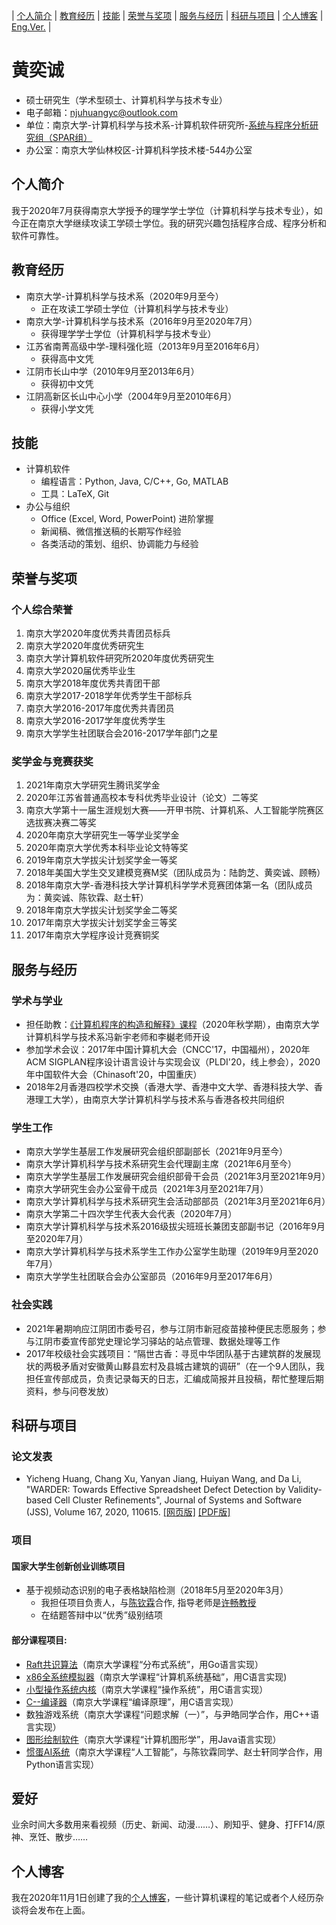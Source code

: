| [个人简介](#个人简介) | [教育经历](#教育经历) | [技能](#技能) | [荣誉与奖项](#荣誉与奖项) | [服务与经历](#服务与经历) | [科研与项目](#科研与项目) | [个人博客](https://njubroccoli.github.io/blog/) | [Eng.Ver.](https://njubroccoli.github.io/en-us/) |

# 黄奕诚

- 硕士研究生（学术型硕士、计算机科学与技术专业）
- 电子邮箱：<a href="mailto:njuhuangyc@outlook.com">njuhuangyc@outlook.com</a>
- 单位：南京大学-计算机科学与技术系-计算机软件研究所-<a href="http://ics.nju.edu.cn/spar/">系统与程序分析研究组（SPAR组）</a>
- 办公室：南京大学仙林校区-计算机科学技术楼-544办公室

## 个人简介

我于2020年7月获得南京大学授予的理学学士学位（计算机科学与技术专业），如今正在南京大学继续攻读工学硕士学位。我的研究兴趣包括程序合成、程序分析和软件可靠性。

## 教育经历

- 南京大学-计算机科学与技术系（2020年9月至今）
  - 正在攻读工学硕士学位（计算机科学与技术专业）
- 南京大学-计算机科学与技术系（2016年9月至2020年7月）
  - 获得理学学士学位（计算机科学与技术专业）
- 江苏省南菁高级中学-理科强化班（2013年9月至2016年6月）
  - 获得高中文凭
- 江阴市长山中学（2010年9月至2013年6月）
  - 获得初中文凭
- 江阴高新区长山中心小学（2004年9月至2010年6月）
  - 获得小学文凭

## 技能

- 计算机软件
    + 编程语言：Python, Java, C/C++, Go, MATLAB
    + 工具：LaTeX, Git
- 办公与组织
    + Office (Excel, Word, PowerPoint) 进阶掌握
    + 新闻稿、微信推送稿的长期写作经验
    + 各类活动的策划、组织、协调能力与经验

## 荣誉与奖项

### 个人综合荣誉

1. 南京大学2020年度优秀共青团员标兵
2. 南京大学2020年度优秀研究生
3. 南京大学计算机软件研究所2020年度优秀研究生
4. 南京大学2020届优秀毕业生
5. 南京大学2018年度优秀共青团干部
6. 南京大学2017-2018学年优秀学生干部标兵
7. 南京大学2016-2017年度优秀共青团员
8. 南京大学2016-2017学年度优秀学生
9. 南京大学学生社团联合会2016-2017学年部门之星

### 奖学金与竞赛获奖

1. 2021年南京大学研究生腾讯奖学金
2. 2020年江苏省普通高校本专科优秀毕业设计（论文）二等奖
3. 南京大学第十一届生涯规划大赛——开甲书院、计算机系、人工智能学院赛区选拔赛决赛二等奖
4. 2020年南京大学研究生一等学业奖学金
5. 2020年南京大学优秀本科毕业论文特等奖
6. 2019年南京大学拔尖计划奖学金一等奖
7. 2018年美国大学生交叉建模竞赛M奖（团队成员为：陆韵芝、黄奕诚、顾畅）
8. 2018年南京大学-香港科技大学计算机科学学术竞赛团体第一名（团队成员为：黄奕诚、陈钦霖、赵士轩）
9. 2018年南京大学拔尖计划奖学金二等奖
10. 2017年南京大学拔尖计划奖学金三等奖
11. 2017年南京大学程序设计竞赛铜奖

## 服务与经历

### 学术与学业

- 担任助教：<a href="https://nju-sicp.bitbucket.io">《计算机程序的构造和解释》课程</a>（2020年秋学期），由南京大学计算机科学与技术系冯新宇老师和李樾老师开设
- 参加学术会议：2017年中国计算机大会（CNCC'17，中国福州），2020年ACM SIGPLAN程序设计语言设计与实现会议（PLDI'20，线上参会），2020年中国软件大会（Chinasoft'20，中国重庆）
- 2018年2月香港四校学术交换（香港大学、香港中文大学、香港科技大学、香港理工大学），由南京大学计算机科学与技术系与香港各校共同组织

### 学生工作

- 南京大学学生基层工作发展研究会组织部副部长（2021年9月至今）
- 南京大学计算机科学与技术系研究生会代理副主席（2021年6月至今）
- 南京大学学生基层工作发展研究会组织部骨干会员（2021年3月至2021年9月）
- 南京大学研究生会办公室骨干成员（2021年3月至2021年7月）
- 南京大学计算机科学与技术系研究生会活动部部员（2021年3月至2021年6月）
- 南京大学第二十四次学生代表大会代表（2020年7月）
- 南京大学计算机科学与技术系2016级拔尖班班长兼团支部副书记（2016年9月至2020年7月）
- 南京大学计算机科学与技术系学生工作办公室学生助理（2019年9月至2020年7月）
- 南京大学学生社团联合会办公室部员（2016年9月至2017年6月）

### 社会实践

- 2021年暑期响应江阴团市委号召，参与江阴市新冠疫苗接种便民志愿服务；参与江阴市委宣传部党史理论学习驿站的站点管理、数据处理等工作
- 2017年校级社会实践项目：“隔世古香：寻觅中华团队基于古建筑群的发展现状的两极矛盾对安徽黄山黟县宏村及县城古建筑的调研”（在一个9人团队，我担任宣传部成员，负责记录每天的日志，汇编成简报并且投稿，帮忙整理后期资料，参与问卷发放）

## 科研与项目

### 论文发表

- Yicheng Huang, Chang Xu, Yanyan Jiang, Huiyan Wang, and Da Li, "WARDER: Towards Effective Spreadsheet Defect Detection by Validity-based Cell Cluster Refinements", Journal of Systems and Software (JSS), Volume 167, 2020, 110615. <a href="https://doi.org/10.1016/j.jss.2020.110615">[网页版]</a> <a href="https://njubroccoli.github.io/publications/huang_2020_warder.pdf">[PDF版]</a>

### 项目

#### 国家大学生创新创业训练项目

- 基于视频动态识别的电子表格缺陷检测（2018年5月至2020年3月）
  - 我担任项目负责人，与[陈钦霖](https://qinlinchen.github.io/)合作, 指导老师是[许畅教授](https://cs.nju.edu.cn/changxu/)
  - 在结题答辩中以“优秀”级别结项

#### 部分课程项目:

- [Raft共识算法](https://github.com/NJUBroccoli/raft-impl)（南京大学课程“分布式系统”，用Go语言实现）
- [x86全系统模拟器](https://github.com/NJUBroccoli/Programming-Assignment-2017)（南京大学课程“计算机系统基础”，用C语言实现)
- [小型操作系统内核](https://github.com/NJUBroccoli/oslab)（南京大学课程“操作系统”，用C语言实现）
- [C--编译器](https://github.com/NJUBroccoli/HYCompiler)（南京大学课程“编译原理”，用C语言实现）
- 数独游戏系统（南京大学课程“问题求解（一）”，与尹皓同学合作，用C++语言实现）
- [图形绘制软件](https://github.com/NJUBroccoli/HYC-Paint)（南京大学课程“计算机图形学”，用Java语言实现）
- [惯蛋AI系统](https://github.com/QinlinChen/guandan-ai)（南京大学课程“人工智能”，与陈钦霖同学、赵士轩同学合作，用Python语言实现）

## 爱好

业余时间大多数用来看视频（历史、新闻、动漫……）、刷知乎、健身、打FF14/原神、烹饪、散步……

## 个人博客

我在2020年11月1日创建了我的[个人博客](https://njubroccoli.github.io/blog/)，一些计算机课程的笔记或者个人经历杂谈将会发布在上面。